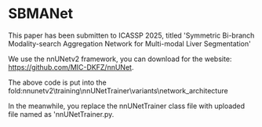 # SBMANet

This paper has been submitten to ICASSP 2025, titled 'Symmetric Bi-branch Modality-search Aggregation Network for Multi-modal Liver Segmentation'

We use the nnUNetv2 framework, you can download for the website: https://github.com/MIC-DKFZ/nnUNet. 

The above code is put into the fold:nnunetv2\training\nnUNetTrainer\variants\network_architecture

In the meanwhile, you replace the nnUNetTrainer class file with uploaded file named as 'nnUNetTrainer.py.
